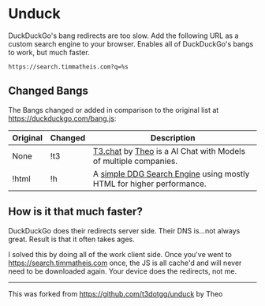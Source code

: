 # Unduck

DuckDuckGo's bang redirects are too slow. Add the following URL as a custom search engine to your browser. Enables all of DuckDuckGo's bangs to work, but much faster.

```
https://search.timmatheis.com?q=%s
```

## Changed Bangs
The Bangs changed or added in comparison to the original list at https://duckduckgo.com/bang.js:

| Original | Changed | Description |
| --- | --- | --- |
| None | !t3 | [T3.chat](https://t3.chat) by [Theo](https://x.com/theo) is a AI Chat with Models of multiple companies. |
| !html | !h | A [simple DDG Search Engine](https://html.duckduckgo.com/html/) using mostly HTML for higher performance. |

## How is it that much faster?

DuckDuckGo does their redirects server side. Their DNS is...not always great. Result is that it often takes ages.

I solved this by doing all of the work client side. Once you've went to https://search.timmatheis.com once, the JS is all cache'd and will never need to be downloaded again. Your device does the redirects, not me.

---

This was forked from https://github.com/t3dotgg/unduck by Theo
